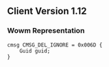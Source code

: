 ## Client Version 1.12

### Wowm Representation
```rust,ignore
cmsg CMSG_DEL_IGNORE = 0x006D {
    Guid guid;    
}

```
